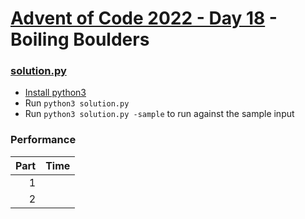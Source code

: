 # [Advent of Code 2022 - Day 18](https://adventofcode.com/2022/day/18) - Boiling Boulders

### [solution.py](./solution.py)
- [Install python3](https://www.python.org/downloads/)
- Run `python3 solution.py`
- Run `python3 solution.py -sample` to run against the sample input

### Performance

| Part | Time |
| ---: | ---: |
|    1 |      |
|    2 |      |
